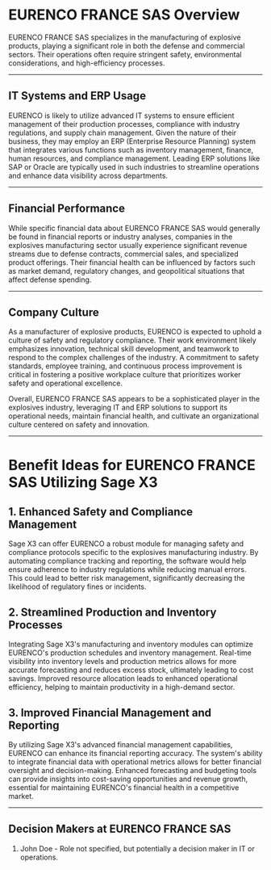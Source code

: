 # EURENCO FRANCE SAS Overview

EURENCO FRANCE SAS specializes in the manufacturing of explosive products, playing a significant role in both the defense and commercial sectors. Their operations often require stringent safety, environmental considerations, and high-efficiency processes.

---

## IT Systems and ERP Usage

EURENCO is likely to utilize advanced IT systems to ensure efficient management of their production processes, compliance with industry regulations, and supply chain management. Given the nature of their business, they may employ an ERP (Enterprise Resource Planning) system that integrates various functions such as inventory management, finance, human resources, and compliance management. Leading ERP solutions like SAP or Oracle are typically used in such industries to streamline operations and enhance data visibility across departments.

---

## Financial Performance

While specific financial data about EURENCO FRANCE SAS would generally be found in financial reports or industry analyses, companies in the explosives manufacturing sector usually experience significant revenue streams due to defense contracts, commercial sales, and specialized product offerings. Their financial health can be influenced by factors such as market demand, regulatory changes, and geopolitical situations that affect defense spending.

---

## Company Culture

As a manufacturer of explosive products, EURENCO is expected to uphold a culture of safety and regulatory compliance. Their work environment likely emphasizes innovation, technical skill development, and teamwork to respond to the complex challenges of the industry. A commitment to safety standards, employee training, and continuous process improvement is critical in fostering a positive workplace culture that prioritizes worker safety and operational excellence.

Overall, EURENCO FRANCE SAS appears to be a sophisticated player in the explosives industry, leveraging IT and ERP solutions to support its operational needs, maintain financial health, and cultivate an organizational culture centered on safety and innovation.

---

# Benefit Ideas for EURENCO FRANCE SAS Utilizing Sage X3

## 1. Enhanced Safety and Compliance Management
Sage X3 can offer EURENCO a robust module for managing safety and compliance protocols specific to the explosives manufacturing industry. By automating compliance tracking and reporting, the software would help ensure adherence to industry regulations while reducing manual errors. This could lead to better risk management, significantly decreasing the likelihood of regulatory fines or incidents.

## 2. Streamlined Production and Inventory Processes
Integrating Sage X3's manufacturing and inventory modules can optimize EURENCO's production schedules and inventory management. Real-time visibility into inventory levels and production metrics allows for more accurate forecasting and reduces excess stock, ultimately leading to cost savings. Improved resource allocation leads to enhanced operational efficiency, helping to maintain productivity in a high-demand sector.

## 3. Improved Financial Management and Reporting
By utilizing Sage X3's advanced financial management capabilities, EURENCO can enhance its financial reporting accuracy. The system's ability to integrate financial data with operational metrics allows for better financial oversight and decision-making. Enhanced forecasting and budgeting tools can provide insights into cost-saving opportunities and revenue growth, essential for maintaining EURENCO's financial health in a competitive market.

---

## Decision Makers at EURENCO FRANCE SAS
1. John Doe - Role not specified, but potentially a decision maker in IT or operations.